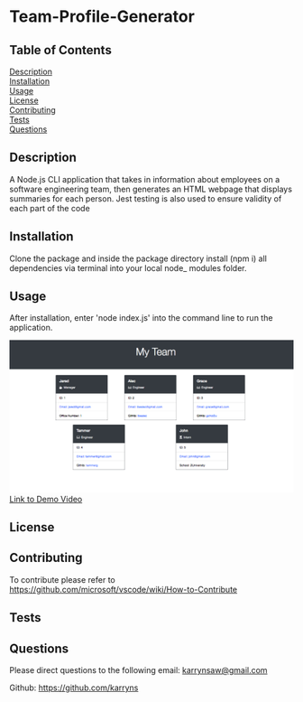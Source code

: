 # Team-Profile-Generator

## Table of Contents
[Description](#Description) <br>
[Installation](#Installation) <br>
[Usage](#Usage) <br>
[License](#License) <br>
[Contributing](#Contributing) <br>
[Tests](#Tests) <br> 
[Questions](#questions) <br>

## Description
A Node.js CLI application that takes in information about employees on a software engineering team, then generates an HTML webpage that displays summaries for each person. Jest testing is also used to ensure validity of each part of the code

## Installation
Clone the package and inside the package directory install (npm i) all dependencies via terminal into your local node_ modules folder. 

## Usage
After installation, enter 'node index.js' into the command line to run the application.

<img src="assets/TeamProfileGenerato.png"/>
<br>
<a href="https://drive.google.com/file/d/1fqF2mEPmRHRuVSu6hO4JE-PU1tXC0jmi/view"> Link to Demo Video</a>

## License

## Contributing
To contribute please refer to https://github.com/microsoft/vscode/wiki/How-to-Contribute

## Tests

## Questions
Please direct questions to the following email: karrynsaw@gmail.com


Github: https://github.com/karryns
    
